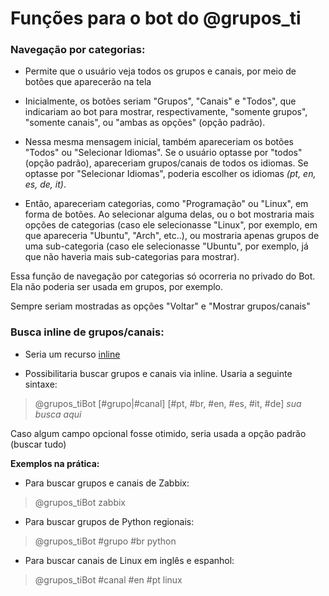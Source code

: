 # Funções para o bot do @grupos_ti

### Navegação por categorias:

- Permite que o usuário veja todos os grupos e canais, por meio de botões que aparecerão na tela

- Inicialmente, os botões seriam "Grupos", "Canais" e "Todos", que indicariam ao bot para mostrar, respectivamente, "somente grupos", "somente canais", ou "ambas as opções" (opção padrão).

- Nessa mesma mensagem inicial, também apareceriam os botões "Todos" ou "Selecionar Idiomas". Se o usuário optasse por "todos" (opção padrão), apareceriam grupos/canais de todos os idiomas. Se optasse por "Selecionar Idiomas", poderia escolher os idiomas _(pt, en, es, de, it)_.

- Então, apareceriam categorias, como "Programação" ou "Linux", em forma de botões. Ao selecionar alguma delas, ou o bot mostraria mais opções de categorias (caso ele selecionasse "Linux", por exemplo, em que apareceria "Ubuntu", "Arch", etc..), ou mostraria apenas grupos de uma sub-categoria (caso ele selecionasse "Ubuntu", por exemplo, já que não haveria mais sub-categorias para mostrar).

Essa função de navegação por categorias só ocorreria no privado do Bot. Ela não poderia ser usada em grupos, por exemplo.

Sempre seriam mostradas as opções "Voltar" e "Mostrar grupos/canais"

### Busca inline de grupos/canais:

- Seria um recurso [inline](https://core.telegram.org/bots/inline)

- Possibilitaria buscar grupos e canais via inline.
Usaria a seguinte sintaxe:
> @grupos_tiBot [#grupo|#canal] [#pt, #br, #en, #es, #it, #de] _sua busca aqui_

Caso algum campo opcional fosse otimido, seria usada a opção padrão (buscar tudo)

**Exemplos na prática:**

- Para buscar grupos e canais de Zabbix:
> @grupos_tiBot zabbix

- Para buscar grupos de Python regionais:
> @grupos_tiBot #grupo #br python

- Para buscar canais de Linux em inglês e espanhol:
> @grupos_tiBot #canal #en #pt linux
